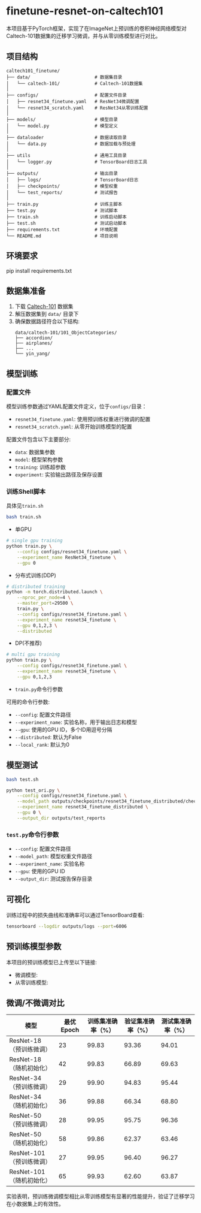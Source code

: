 # finetune-resnet-on-caltech101

本项目基于PyTorch框架，实现了在ImageNet上预训练的卷积神经网络模型对Caltech-101数据集的迁移学习微调，并与从零训练模型进行对比。

## 项目结构

```
caltech101_finetune/
├── data/                        # 数据集目录
│   └── caltech-101/             # Caltech-101数据集
│
├── configs/                     # 配置文件目录
│   ├── resnet34_finetune.yaml   # ResNet34微调配置
│   └── resnet34_scratch.yaml    # ResNet34从零训练配置
│
├── models/                      # 模型目录
│   └── model.py                 # 模型定义
│
├── dataloader                   # 数据读取目录
│   └── data.py                  # 数据加载与预处理
│
├── utils                        # 通用工具目录
│   └── logger.py                # TensorBoard日志工具
│
├── outputs/                     # 输出目录
│   ├── logs/                    # TensorBoard日志
│   ├── checkpoints/             # 模型权重
│   └── test_reports/            # 测试报告
│
├── train.py                     # 训练主脚本
├── test.py                      # 测试脚本
├── train.sh                     # 训练启动脚本
├── test.sh                      # 测试启动脚本
├── requirements.txt             # 环境配置
└── README.md                    # 项目说明
```

## 环境要求

pip install requirements.txt


## 数据集准备

1. 下载 [Caltech-101](https://data.caltech.edu/records/mzrjq-6wc02) 数据集
2. 解压数据集到 `data/` 目录下
3. 确保数据路径符合以下结构:
   ```
   data/caltech-101/101_ObjectCategories/
   ├── accordion/
   ├── airplanes/
   ├── ...
   └── yin_yang/
   ```

## 模型训练

### 配置文件

模型训练参数通过YAML配置文件定义，位于`configs/`目录：
- `resnet34_finetune.yaml`: 使用预训练权重进行微调的配置
- `resnet34_scratch.yaml`: 从零开始训练模型的配置

配置文件包含以下主要部分:
- `data`: 数据集参数
- `model`: 模型架构参数
- `training`: 训练超参数
- `experiment`: 实验输出路径及保存设置

### 训练Shell脚本
具体见`train.sh`
```bash
bash train.sh
```
- 单GPU

```bash
# single gpu training
python train.py \
    --config configs/resnet34_finetune.yaml \
    --experiment_name ResNet34_finetune \
    --gpu 0
```
- 分布式训练(DDP)

```bash
# distributed training
python -m torch.distributed.launch \
    --nproc_per_node=4 \
    --master_port=29500 \
    train.py \
    --config configs/resnet34_finetune.yaml \
    --experiment_name resnet34_finetune \
    --gpu 0,1,2,3 \
    --distributed

```
- DP(不推荐)
```bash
# multi gpu training
python train.py \
    --config configs/resnet34_finetune.yaml \
    --experiment_name resnet34_finetune \
    --gpu 0,1,2,3
```


- `train.py`命令行参数

可用的命令行参数:
- `--config`: 配置文件路径
- `--experiment_name`: 实验名称，用于输出日志和模型
- `--gpu`: 使用的GPU ID，多个ID用逗号分隔
- `--distributed`: 默认为False
- `--local_rank`: 默认为0

## 模型测试

```bash
bash test.sh
```

```bash
python test_ori.py \
    --config configs/resnet34_finetune.yaml \
    --model_path outputs/checkpoints/resnet34_finetune_distributed/checkpoint_best.pth \
    --experiment_name resnet34_finetune_distributed \
    --gpu 0 \
    --output_dir outputs/test_reports
```

### `test.py`命令行参数

- `--config`: 配置文件路径
- `--model_path`: 模型权重文件路径
- `--experiment_name`: 实验名称 
- `--gpu`: 使用的GPU ID
- `--output_dir`: 测试报告保存目录

## 可视化

训练过程中的损失曲线和准确率可以通过TensorBoard查看:

```bash
tensorboard --logdir outputs/logs --port=6006
```

## 预训练模型参数

本项目的预训练模型已上传至以下链接:

- 微调模型: 
- 从零训练模型: 

## 微调/不微调对比


| 模型                    | 最优Epoch | 训练集准确率（%） | 验证集准确率（%） | 测试集准确率（%） |
|-------------------------|-----------|--------------------|--------------------|--------------------|
| ResNet-18（预训练微调） | 23        | 99.83              | 93.36              | 94.01              |
| ResNet-18（随机初始化） | 42        | 99.83              | 66.89              | 69.63              |
| ResNet-34（预训练微调） | 29        | 99.90              | 94.83              | 95.44              |
| ResNet-34（随机初始化） | 36        | 99.88              | 66.34              | 68.80              |
| ResNet-50（预训练微调） | 28        | 99.95              | 95.75              | 96.36              |
| ResNet-50（随机初始化） | 58        | 99.86              | 62.37              | 63.46              |
| ResNet-101（预训练微调）| 27        | 99.95              | 96.40              | 96.27              |
| ResNet-101（随机初始化）| 65        | 99.93              | 62.60              | 63.87              |



实验表明，预训练微调模型相比从零训练模型有显著的性能提升，验证了迁移学习在小数据集上的有效性。
